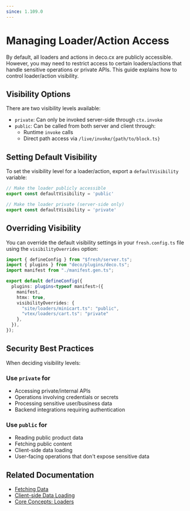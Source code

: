 ```yaml
---
since: 1.109.0
---
```


# Managing Loader/Action Access

By default, all loaders and actions in deco.cx are publicly accessible. However, you may need to restrict access to certain loaders/actions that handle sensitive operations or private APIs. This guide explains how to control loader/action visibility.

## Visibility Options

There are two visibility levels available:

- `private`: Can only be invoked server-side through `ctx.invoke`
- `public`: Can be called from both server and client through:
  - Runtime `invoke` calls
  - Direct path access via `/live/invoke/{path/to/block.ts}`

## Setting Default Visibility

To set the visibility level for a loader/action, export a `defaultVisibility` variable:

```typescript
// Make the loader publicly accessible
export const defaultVisibility = 'public'

// Make the loader private (server-side only)
export const defaultVisibility = 'private'
```

## Overriding Visibility

You can override the default visibility settings in your `fresh.config.ts` file using the `visibilityOverrides` option:

```typescript
import { defineConfig } from "$fresh/server.ts";
import { plugins } from "deco/plugins/deco.ts";
import manifest from "./manifest.gen.ts";

export default defineConfig({
  plugins: plugins<typeof manifest>({
    manifest,
    htmx: true,
    visibilityOverrides: {
      "site/loaders/minicart.ts": "public",
      "vtex/loaders/cart.ts": "private"
    },
  }),
});
```

## Security Best Practices

When deciding visibility levels:

### Use `private` for

- Accessing private/internal APIs
- Operations involving credentials or secrets
- Processing sensitive user/business data
- Backend integrations requiring authentication

### Use `public` for

- Reading public product data
- Fetching public content
- Client-side data loading
- User-facing operations that don't expose sensitive data

## Related Documentation

- [Fetching Data](/docs/en/developing-guide/fetching-data)
- [Client-side Data Loading](/docs/en/developing-capabilities/islands/fetching-data-client)
- [Core Concepts: Loaders](/docs/en/concepts/loader)
